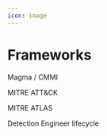 ```yaml
---
icon: image
---
```


# Frameworks

Magma / CMMI

MITRE ATT\&CK

MITRE ATLAS

Detection Engineer lifecycle
